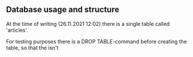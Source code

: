 ## Database usage and structure

At the time of writing (26.11.2021 12:02) there is a single table called 'articles'. 

For testing purposes there is a DROP TABLE-command before creating the table, so that the isn't 